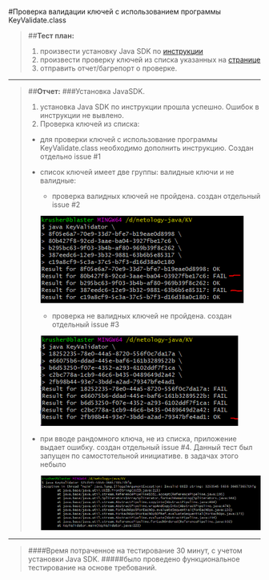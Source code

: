 #Проверка валидации ключей с использованием программы KeyValidate.class

> ##**Тест план:**
> 1. произвести установку Java SDK по [инструкции](https://github.com/netology-code/javaqa-homeworks/blob/master/intro/openjdk11-manual.md "нажмите для перехода")
> 1. произвести проверку ключей из списка указанных на [странице](https://github.com/netology-code/javaqa-homeworks/blob/master/intro/user-manual.md "нажмите для перехода")
> 1. отправить отчет/багрепорт о проверке.

***

> ##**Отчет:**
> ###Установка JavaSDK. 
>1. установка Java SDK по инструкции прошла успешно. Ошибок в инструкции не вывлено.
>1. Проверка ключей из списка: 
>
>- для проверки ключей с использование программы KeyValidate.class необходимо дополнить инструкцию. Создан отдельно issue #1
>- список ключей имеет две группы: валидные ключи и не валидные:
>	- проверка валидных ключей не пройдена. создан отдельный issue #2
>	
>	![valid-keys](img/valids-keys.PNG)
>	
>    - проверка не валидных ключей не пройдена. создан отдельный issue #3
>   
>	![novalid-keys](img/novalids-keys.PNG)
>
>- при вводе рандомного ключа, не из списка, приложение выдает ошибку. создан отдельный issue #4. Данный тест был запущен по самостотельной инициативе. в задачах этого небыло
>
>   ![novalid-keys](img/randomkey.PNG)

***

>####Время потраченное на тестирование 30 минут, с учетом установки Java SDK.
>#####было проведено функциональное тестирование на основе требований. 